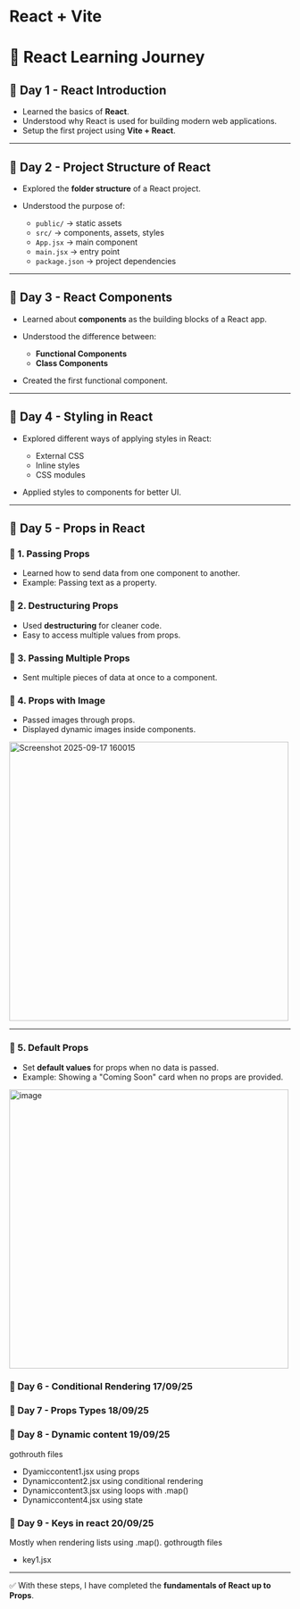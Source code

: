 # React + Vite

# 🚀 React Learning Journey

## 📅 Day 1 - React Introduction

* Learned the basics of **React**.
* Understood why React is used for building modern web applications.
* Setup the first project using **Vite + React**.

---

## 📅 Day 2 - Project Structure of React

* Explored the **folder structure** of a React project.
* Understood the purpose of:

  * `public/` → static assets
  * `src/` → components, assets, styles
  * `App.jsx` → main component
  * `main.jsx` → entry point
  * `package.json` → project dependencies

---

## 📅 Day 3 - React Components

* Learned about **components** as the building blocks of a React app.
* Understood the difference between:

  * **Functional Components**
  * **Class Components**
* Created the first functional component.

---

## 📅 Day 4 - Styling in React

* Explored different ways of applying styles in React:

  * External CSS
  * Inline styles
  * CSS modules
* Applied styles to components for better UI.

---

## 📅 Day 5 - Props in React

### 🔹 1. Passing Props

* Learned how to send data from one component to another.
* Example: Passing text as a property.



### 🔹 2. Destructuring Props

* Used **destructuring** for cleaner code.
* Easy to access multiple values from props.



### 🔹 3. Passing Multiple Props

* Sent multiple pieces of data at once to a component.




### 🔹 4. Props with Image

* Passed images through props.
* Displayed dynamic images inside components.

<img width="500" height="500" alt="Screenshot 2025-09-17 160015" src="https://github.com/user-attachments/assets/1cf23c29-e541-4f11-a5b4-871aba29ec93" />


---

### 🔹 5. Default Props

* Set **default values** for props when no data is passed.
* Example: Showing a "Coming Soon" card when no props are provided.

<img width="500" height="500" alt="image" src="https://github.com/user-attachments/assets/83e79907-bfc5-43ee-8121-b819a1d1d1a8" />


### 📅 Day 6 - Conditional Rendering 17/09/25

### 📅 Day 7 - Props Types 18/09/25

### 📅 Day 8 - Dynamic content 19/09/25
gothrouth files 
 * Dyamiccontent1.jsx using props
 * Dynamiccontent2.jsx using conditional rendering
 * Dynamiccontent3.jsx using loops with .map()
 * Dynamiccontent4.jsx using state

### 📅 Day 9 - Keys in react 20/09/25
Mostly when rendering lists using .map().
gothrougth files
 * key1.jsx 
---

✅ With these steps, I have completed the **fundamentals of React up to Props**.


